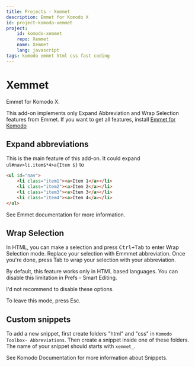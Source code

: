 ```yaml
---
title: Projects - Xemmet
description: Emmet for Komodo X
id: project-komodo-xemmet
project:
    id: komodo-xemmet
    repo: Xemmet
    name: Xemmet
    lang: javascript
tags: komodo emmet html css fast coding
---
```


Xemmet
======

Emmet for Komodo X.

This add-on implements only Expand Abbreviation and Wrap Selection features
from Emmet. If you want to get all features, install [Emmet for Komodo][1]

[1]: https://github.com/Defman21/komodo-emmet

## Expand abbreviations

This is the main feature of this add-on. It could expand
`ul#nav>li.item$*4>a{Item $}` to

```html
<ul id="nav">
    <li class="item1"><a>Item 1</a></li>
    <li class="item2"><a>Item 2</a></li>
    <li class="item3"><a>Item 3</a></li>
    <li class="item4"><a>Item 4</a></li>
</ul>
```

See Emmet documentation for more information.

## Wrap Selection

In HTML, you can make a selection and press <kbd>Ctrl+Tab</kbd>
to enter Wrap Selection mode. Replace your selection with Emmmet
abbreviation. Once you're done, press Tab to wrap your selection with
your abbreviation.

By default, this feature works only in HTML based languages.
You can disable this limitation in Prefs - Smart Editing.

I'd not recommend to disable these options.

To leave this mode, press Esc.

## Custom snippets

To add a new snippet, first create folders "html" and "css" in
`Komodo Toolbox- Abbreviations`. Then create a snippet inside one of these
folders. The name of your snippet should starts with `xemmet_`.

See Komodo Documentation for more information about Snippets.
